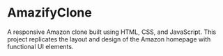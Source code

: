# AmazifyClone
A responsive Amazon clone built using HTML, CSS, and JavaScript. This project replicates the layout and design of the Amazon homepage with functional UI elements.
